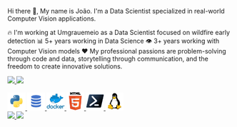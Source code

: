Hi there 👋, My name is João. I'm a Data Scientist specialized in real-world Computer Vision applications.

🔥 I'm working at Umgrauemeio as a Data Scientist focused on wildfire early detection
📊 5+ years working in Data Science
👁️ 3+ years working with Computer Vision models
❤︎ My professional passions are problem-solving through code and data, storytelling through communication, and the freedom to create innovative solutions.

<div style="display: inline_block"> <a href="https://github.com/joaosoutto95"> 
  <img height="200em" src="https://github-readme-stats.vercel.app/api?username=joaosoutto95&show_icons=true&theme=dracula&include_all_commits=true&count_private=true"/> 
  <img height="200em" src="https://github-readme-stats.vercel.app/api/top-langs/?username=joaosoutto95&layout=compact&theme=dracula&langs_count=10&count_private=true"/> 
</div> 
  
<div style="display: inline_block">
  <br> 
  <img height="40" width="40" src="https://raw.githubusercontent.com/github/explore/80688e429a7d4ef2fca1e82350fe8e3517d3494d/topics/python/python.png"> 
  <img height="40" width="40" src="https://raw.githubusercontent.com/github/explore/80688e429a7d4ef2fca1e82350fe8e3517d3494d/topics/sql/sql.png"> 
  <img height="40" width="40" src="https://raw.githubusercontent.com/github/explore/80688e429a7d4ef2fca1e82350fe8e3517d3494d/topics/docker/docker.png"> 
  <img height="40" width="40" src="https://raw.githubusercontent.com/github/explore/80688e429a7d4ef2fca1e82350fe8e3517d3494d/topics/html/html.png"> 
  <img height="40" width="40" src="https://raw.githubusercontent.com/github/explore/80688e429a7d4ef2fca1e82350fe8e3517d3494d/topics/powershell/powershell.png"> 
  <img height="40" width="40" src="https://raw.githubusercontent.com/github/explore/80688e429a7d4ef2fca1e82350fe8e3517d3494d/topics/linux/linux.png"> 
</div>

<div> 
  <a href="mailto:joaosoutto95@gmail.com"><img src="https://img.shields.io/badge/-Outlook-%23333?style=for-the-badge&logo=gmail&logoColor=white" target="_blank">
  </a> 
  <a href="https://www.linkedin.com/in/joaosoutto95/?locale=en_US" target="_blank"><img src="https://img.shields.io/badge/-LinkedIn-%230077B5?style=for-the-badge&logo=linkedin&logoColor=white" target="_blank">  
  </a> 
</div>
